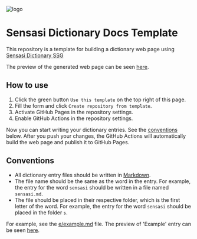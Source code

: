 <!-- DO NOT REMOVE/CHANGE THE ALT TEXT OF THE LOGO BELOW. IT IS REQUIRED BY THE SSG. -->
<!-- markdownlint-disable-next-line MD041 -->
![logo](https://picsum.photos/200)

# Sensasi Dictionary Docs Template

This repository is a template for building a dictionary web page using [Sensasi Dictionary SSG](https://github.com/sensasi-delight/sensasi-dictionary-ssg)

The preview of the generated web page can be seen [here](https://sensasi-delight.github.io/sensasi-dictionary-preview).

## How to use

1. Click the green button `Use this template` on the top right of this page.
2. Fill the form and click `Create repository from template`.
3. Activate GitHub Pages in the repository settings.
4. Enable GitHub Actions in the repository settings.

Now you can start writing your dictionary entries. See the [conventions](#conventions) below. After you push your changes, the GitHub Actions will automatically build the web page and publish it to GitHub Pages.

## Conventions

- All dictionary entry files should be written in [Markdown](https://guides.github.com/features/mastering-markdown/).
- The file name should be the same as the word in the entry. For example, the entry for the word `sensasi` should be written in a file named `sensasi.md`.
- The file should be placed in their respective folder, which is the first letter of the word. For example, the entry for the word `sensasi` should be placed in the folder `s`.

For example, see the [e/example.md](https://github.com/sensasi-delight/sensasi-dictionary-preview/tree/main/e/example.md) file. The preview of 'Example' entry can be seen [here](https://sensasi-delight.github.io/sensasi-dictionary-preview/terms/example).
